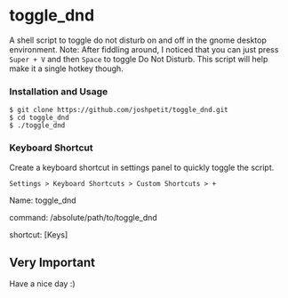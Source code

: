 # toggle_dnd
A shell script to toggle do not disturb on and off in the gnome desktop environment.
Note: After fiddling around, I noticed that you can just press `Super + V` and then `Space` to toggle Do Not Disturb.
This script will help make it a single hotkey though.

### Installation and Usage
```
$ git clone https://github.com/joshpetit/toggle_dnd.git
$ cd toggle_dnd
$ ./toggle_dnd
```

### Keyboard Shortcut
Create a keyboard shortcut in settings panel
to quickly toggle the script.
```
Settings > Keyboard Shortcuts > Custom Shortcuts > +
```
Name: toggle_dnd

command: /absolute/path/to/toggle_dnd

shortcut: \[Keys\]

## Very Important
Have a nice day :)
